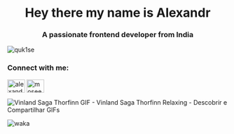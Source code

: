 <h1 align="center">Hey there my name is Alexandr</h1>
<h3 align="center">A passionate frontend developer from India</h3>

<p align="left"> <img src="https://komarev.com/ghpvc/?username=quk1se&label=Profile%20views&color=c6c7c7&style=flat-square" alt="quk1se" /> </p>

<h3 align="left">Connect with me:</h3>
<p align="left">
<a href="https://linkedin.com/in/alexandr-kalyan-25809627b" target="blank"><img align="center" src="https://raw.githubusercontent.com/rahuldkjain/github-profile-readme-generator/master/src/images/icons/Social/linked-in-alt.svg" alt="alexandr-kalyan-25809627b" height="30" width="40" /></a>
<a href="https://instagram.com/moseeeu" target="blank"><img align="center" src="https://raw.githubusercontent.com/rahuldkjain/github-profile-readme-generator/master/src/images/icons/Social/instagram.svg" alt="moseeeu" height="30" width="40" /></a>
</p>

![Vinland Saga Thorfinn GIF - Vinland Saga Thorfinn Relaxing - Descobrir e Compartilhar GIFs](https://github.com/user-attachments/assets/a3a32653-598e-400e-8f92-ea0e6e163e9b)

![waka](https://wakatime.com/share/@moseeeu/39a62e39-4b38-4dbe-9bc6-46759ecb1503.svg)
